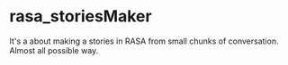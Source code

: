 # rasa_storiesMaker
It's a about making a stories in RASA from small chunks of conversation. Almost all possible way. 
